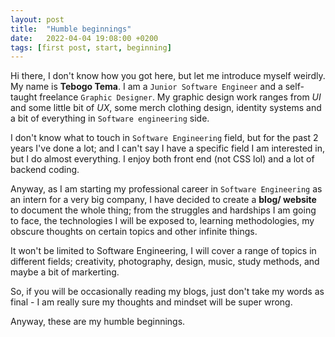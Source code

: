 ```yaml
---
layout: post
title:  "Humble beginnings"
date:   2022-04-04 19:08:00 +0200
tags: [first post, start, beginning]
---
```

Hi there, I don't know how you got here, but let me introduce myself weirdly. My name is **Tebogo Tema**. I am a `Junior Software Engineer` and a self-taught freelance `Graphic Designer`. My graphic design work ranges from *UI* and some little bit of *UX*, some merch clothing design, identity systems and a bit of everything in `Software engineering` side. 

I don't know what to touch in `Software Engineering` field, but for the past 2 years I've done a lot; and I can't say I have a specific field I am interested in, but I do almost everything. I enjoy both front end (not CSS lol) and a lot of backend coding.

Anyway, as I am starting my professional career in `Software Engineering` as an intern for a very big company, I have decided to create a **blog/ website** to document the whole thing; from the struggles and hardships I am going to face, the technologies I will be exposed to, learning methodologies, my obscure thoughts on certain topics and other infinite things.

It won't be limited to Software Engineering, I will cover a range of topics in different fields; creativity, photography, design, music, study methods, and maybe a bit of markerting.

So, if you will be occasionally reading my blogs, just don't take my words as final - I am really sure my thoughts and mindset will be super wrong. 

Anyway, these are my humble beginnings.
